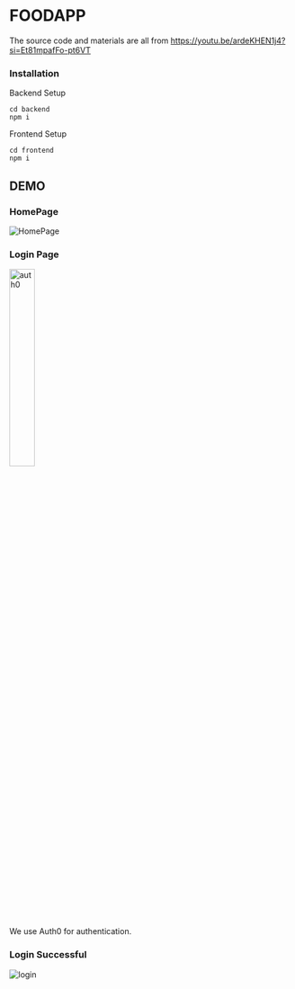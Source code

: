 # FOODAPP
The source code and materials are all from https://youtu.be/ardeKHEN1j4?si=Et81mpafFo-pt6VT
### Installation ###
Backend Setup
```
cd backend
npm i
```
Frontend Setup
```
cd frontend
npm i
```
## DEMO ##
### HomePage ###
![HomePage](https://github.com/user-attachments/assets/9f217e58-2d98-4c63-a8b3-7e8c6be2fd0d)
### Login Page ###
<img src="https://github.com/user-attachments/assets/17288236-1991-48f6-a1c0-2639cf984418" alt="auth0" width="30%" />
<br/>
We use Auth0 for authentication.

### Login Successful ###
![login](https://github.com/user-attachments/assets/f7d9a565-bd60-4956-b6da-a025405a8a9e)
